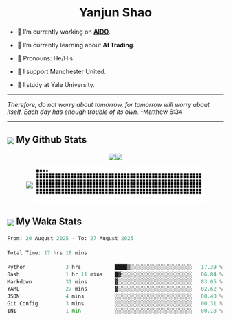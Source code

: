 

<h1 align="center">Yanjun Shao</h1>

- 🐒 I’m currently working on **[AIDO](https://github.com/genbio-ai/AIDO)**.

- 🦧 I’m currently learning about **AI Trading**.

- 🦍 Pronouns: He/His.

- 👹 I support Manchester United.

- 🐶 I study at Yale University.

---

<i> Therefore, do not worry about tomorrow, for tomorrow will worry about itself. Each day has enough trouble of its own. </i> -Matthew 6:34

---

<h2><img src="https://emojis.slackmojis.com/emojis/images/1579216111/7550/pikachu_wave.gif?1579216111" align="center" width="28" /> My Github Stats</h2>

<p align="center"><img align="center" src = "https://github-readme-stats.vercel.app/api?username=super-dainiu&show_icons=true&count_private=true&theme=tokyonight&hide=issues&line_height=30" width="400px"><img align="center" src = "https://github-readme-streak-stats.herokuapp.com/?user=super-dainiu&theme=tokyonight" width="400px"></p>

<p align="center"><img align="center" width="400px" src="https://github-readme-stats.vercel.app/api/top-langs/?username=super-dainiu&layout=compact&theme=tokyonight&hide=html,tex,jupyter%20notebook"><img align="center" width="400px" src="https://github.com/super-dainiu/super-dainiu/blob/output/github-contribution-grid-snake.svg"></p>

<h2><img src="https://emojis.slackmojis.com/emojis/images/1579216111/7550/pikachu_wave.gif?1579216111" align="center" width="28" /> My Waka Stats</h2>

<!--START_SECTION:waka-->

```python
From: 20 August 2025 - To: 27 August 2025

Total Time: 17 hrs 18 mins

Python             3 hrs           ████▒░░░░░░░░░░░░░░░░░░░░   17.39 %
Bash               1 hr 11 mins    █▓░░░░░░░░░░░░░░░░░░░░░░░   06.84 %
Markdown           31 mins         ▓░░░░░░░░░░░░░░░░░░░░░░░░   03.05 %
YAML               27 mins         ▓░░░░░░░░░░░░░░░░░░░░░░░░   02.62 %
JSON               4 mins          ░░░░░░░░░░░░░░░░░░░░░░░░░   00.40 %
Git Config         3 mins          ░░░░░░░░░░░░░░░░░░░░░░░░░   00.31 %
INI                1 min           ░░░░░░░░░░░░░░░░░░░░░░░░░   00.18 %
```

<!--END_SECTION:waka-->
